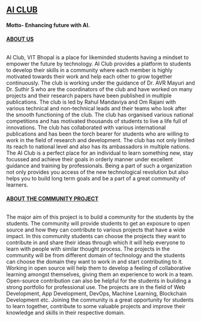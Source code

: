 ## <ins>**AI CLUB**</ins>
#### Motto- Enhancing future with AI.
#### <ins>**ABOUT US**</ins>
###### 
AI Club, VIT Bhopal is a place for likeminded students having a
mindset to empower the future by technology. AI Club provides a
platform to students to develop their skills in a community where
each member is highly motivated towards their work and help each
other to grow together continuously. The club is working under the
guidance of Dr. AVR Mayuri and Dr. Suthir S who are the coordinators of the club and have worked on many projects and their
research papers have been published in multiple publications. The
club is led by Rahul Mandaviya and Om Rajani with various
technical and non-technical leads and their teams who look after
the smooth functioning of the club. The club has organised various
national competitions and has motivated thousands of students to
live a life full of innovations. The club has collaborated with various
international publications and has been the torch bearer for
students who are willing to work in the field of research and
development. The club has not only limited its reach to national
level and also has its ambassadors in multiple nations. The AI Club
is a perfect place for an individual to learn something new, stay
focussed and achieve their goals in orderly manner under excellent
guidance and training by professionals. Being a part of such a
organization not only provides you access of the new technological
revolution but also helps you to build long term goals and be a part
of a great community of learners.

#### <ins>**ABOUT THE COMMUNITY PROJECT**</ins>
###### 
The major aim of this project is to build a community for the
students by the students. The community will provide students to
get an exposure to open source and how they can contribute to
various projects that have a wide impact. In this community
students can choose the projects they want to contribute in and
share their ideas through which it will help everyone to learn with
people with similar thought process. The projects in the community
will be from different domain of technology and the students can
choose the domain they want to work in and start contributing to
it. Working in open source will help them to develop a feeling of
collaborative learning amongst themselves, giving them an
experience to work in a team. Open-source contribution can also be
helpful for the students in building a strong portfolio for
professional use. The projects are in the field of Web Development,
App Development, DevOps, Machine Learning, Blockchain
Development etc. Joining the community is a great opportunity for
students to learn together, contribute to some valuable projects
and improve their knowledge and skills in their respective domain.
